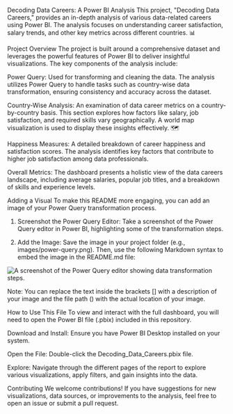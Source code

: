 Decoding Data Careers: A Power BI Analysis
This project, "Decoding Data Careers," provides an in-depth analysis of various data-related careers using Power BI. The analysis focuses on understanding career satisfaction, salary trends, and other key metrics across different countries. 📊

Project Overview
The project is built around a comprehensive dataset and leverages the powerful features of Power BI to deliver insightful visualizations. The key components of the analysis include:

Power Query: Used for transforming and cleaning the data. The analysis utilizes Power Query to handle tasks such as country-wise data transformation, ensuring consistency and accuracy across the dataset.

Country-Wise Analysis: An examination of data career metrics on a country-by-country basis. This section explores how factors like salary, job satisfaction, and required skills vary geographically. A world map visualization is used to display these insights effectively. 🗺️

Happiness Measures: A detailed breakdown of career happiness and satisfaction scores. The analysis identifies key factors that contribute to higher job satisfaction among data professionals.

Overall Metrics: The dashboard presents a holistic view of the data careers landscape, including average salaries, popular job titles, and a breakdown of skills and experience levels.

Adding a Visual
To make this README more engaging, you can add an image of your Power Query transformation process.

1. Screenshot the Power Query Editor:
Take a screenshot of the Power Query editor in Power BI, highlighting some of the transformation steps.

2. Add the Image:
Save the image in your project folder (e.g., images/power-query.png). Then, use the following Markdown syntax to embed the image in the README.md file:

![A screenshot of the Power Query editor showing data transformation steps.](images/power-query.png)

Note: You can replace the text inside the brackets [] with a description of your image and the file path () with the actual location of your image.

How to Use This File
To view and interact with the full dashboard, you will need to open the Power BI file (.pbix) included in this repository.

Download and Install: Ensure you have Power BI Desktop installed on your system.

Open the File: Double-click the Decoding_Data_Careers.pbix file.

Explore: Navigate through the different pages of the report to explore various visualizations, apply filters, and gain insights into the data.

Contributing
We welcome contributions! If you have suggestions for new visualizations, data sources, or improvements to the analysis, feel free to open an issue or submit a pull request.